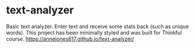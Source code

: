 # text-analyzer
Basic text analyzer. Enter text and receive some stats back (such as unique words). This project has been minimally styled and was built for Thinkful course. 
https://annejones817.github.io/text-analyzer/
